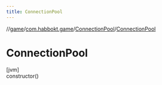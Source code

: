 ```yaml
---
title: ConnectionPool
---
```

//[game](../../../index.html)/[com.habbokt.game](../index.html)/[ConnectionPool](index.html)/[ConnectionPool](-connection-pool.html)



# ConnectionPool



[jvm]\
constructor()




